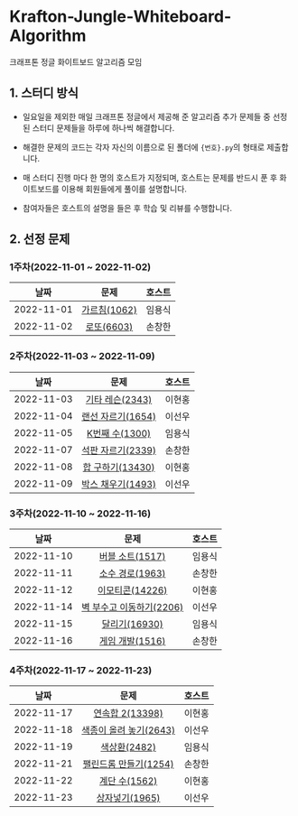 # Krafton-Jungle-Whiteboard-Algorithm
크래프톤 정글 화이트보드 알고리즘 모임

## 1. 스터디 방식

* 일요일을 제외한 매일 크래프톤 정글에서 제공해 준 알고리즘 추가 문제들 중 선정된 스터디 문제들을 하루에 하나씩 해결합니다.
* 해결한 문제의 코드는 각자 자신의 이름으로 된 폴더에 `{번호}.py`의 형태로 제출합니다.

* 매 스터디 진행 마다 한 명의 호스트가 지정되며, 호스트는 문제를 반드시 푼 후 화이트보드를 이용해 회원들에게 풀이를 설명합니다.
* 참여자들은 호스트의 설명을 들은 후 학습 및 리뷰를 수행합니다.

## 2. 선정 문제

### 1주차(2022-11-01 ~ 2022-11-02)

|    날짜    |                         문제                         | 호스트 |
| :--------: | :--------------------------------------------------: | :----: |
| 2022-11-01 | [가르침(1062)](https://www.acmicpc.net/problem/1062) | 임용식 |
| 2022-11-02 |  [로또(6603)](https://www.acmicpc.net/problem/6603)  | 손창한 |

### 2주차(2022-11-03 ~ 2022-11-09)

|    날짜    |                           문제                            | 호스트 |
| :--------: | :-------------------------------------------------------: | :----: |
| 2022-11-03 |  [기타 레슨(2343)](https://www.acmicpc.net/problem/2343)  | 이현홍 |
| 2022-11-04 | [랜선 자르기(1654)](https://www.acmicpc.net/problem/1654) | 이선우 |
| 2022-11-05 |  [K번째 수(1300)](https://www.acmicpc.net/problem/1300)   | 임용식 |
| 2022-11-07 | [석판 자르기(2339)](https://www.acmicpc.net/problem/2339) | 손창한 |
| 2022-11-08 | [합 구하기(13430)](https://www.acmicpc.net/problem/13430) | 이현홍 |
| 2022-11-09 | [박스 채우기(1493)](https://www.acmicpc.net/problem/1493) | 이선우 |

### 3주차(2022-11-10 ~ 2022-11-16)

|    날짜    |                             문제                             | 호스트 |
| :--------: | :----------------------------------------------------------: | :----: |
| 2022-11-10 |   [버블 소트(1517)](https://www.acmicpc.net/problem/1517)    | 임용식 |
| 2022-11-11 |   [소수 경로(1963)](https://www.acmicpc.net/problem/1963)    | 손창한 |
| 2022-11-12 |   [이모티콘(14226)](https://www.acmicpc.net/problem/14226)   | 이현홍 |
| 2022-11-14 | [벽 부수고 이동하기(2206)](https://www.acmicpc.net/problem/2206) | 이선우 |
| 2022-11-15 |    [달리기(16930)](https://www.acmicpc.net/problem/16930)    | 임용식 |
| 2022-11-16 |   [게임 개발(1516)](https://www.acmicpc.net/problem/1516)    | 손창한 |

### 4주차(2022-11-17 ~ 2022-11-23)

|    날짜    |                             문제                             | 호스트 |
| :--------: | :----------------------------------------------------------: | :----: |
| 2022-11-17 |   [연속합 2(13398)](https://www.acmicpc.net/problem/13398)   | 이현홍 |
| 2022-11-18 | [색종이 올려 놓기(2643)](https://www.acmicpc.net/problem/2643) | 이선우 |
| 2022-11-19 |     [색상환(2482)](https://www.acmicpc.net/problem/2482)     | 임용식 |
| 2022-11-21 | [팰린드롬 만들기(1254)](https://www.acmicpc.net/problem/1254) | 손창한 |
| 2022-11-22 |    [계단 수(1562)](https://www.acmicpc.net/problem/1562)     | 이현홍 |
| 2022-11-23 |    [상자넣기(1965)](https://www.acmicpc.net/problem/1965)    | 이선우 |

